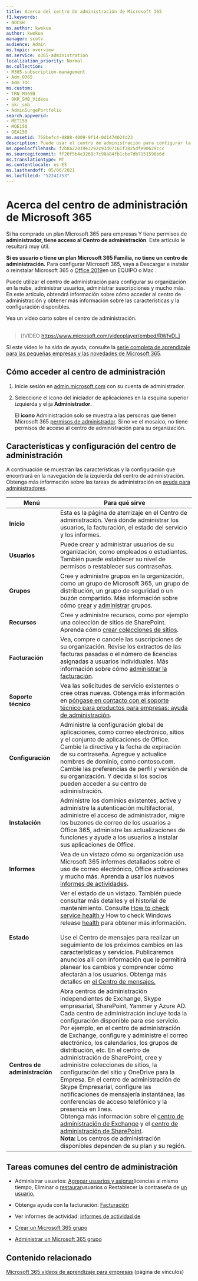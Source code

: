 ```yaml
---
title: Acerca del centro de administración de Microsoft 365
f1.keywords:
- NOCSH
ms.author: kwekua
author: kwekua
manager: scotv
audience: Admin
ms.topic: overview
ms.service: o365-administration
localization_priority: Normal
ms.collection:
- M365-subscription-management
- Adm_O365
- Adm_TOC
ms.custom:
- TRN_M365B
- OKR_SMB_Videos
- okr_smb
- AdminSurgePortfolio
search.appverid:
- MET150
- MOE150
- GEA150
ms.assetid: 758befc4-0888-4009-9f14-0d147402fd23
description: Puede usar el centro de administración para configurar la organización en la nube y administrar usuarios y suscripciones. Introducción iniciando sesión en la cuenta con permisos de administrador.
ms.openlocfilehash: f2b8a22019e3292c93d07161f3825dfe90629ccc
ms.sourcegitcommit: ff20f5b4e3268c7c98a84fb1cbe7db7151596b6d
ms.translationtype: MT
ms.contentlocale: es-ES
ms.lasthandoff: 05/06/2021
ms.locfileid: "52241753"
---
```

# <a name="about-the-microsoft-365-admin-center"></a>Acerca del centro de administración de Microsoft 365

Si ha comprado un plan Microsoft 365 para empresas Y tiene permisos de **administrador, tiene acceso al Centro de administración**. Este artículo le resultará muy útil.

**Si es usuario o tiene un plan Microsoft 365 Familia, no tiene un centro de administración.** Para configurar Microsoft 365, vaya a Descargar e instalar o reinstalar Microsoft 365 o [Office 2019](https://support.microsoft.com/office/4414eaaf-0478-48be-9c42-23adc4716658)en un EQUIPO o Mac .

Puede utilizar el centro de administración para configurar su organización en la nube, administrar usuarios, administrar suscripciones y mucho más. En este artículo, obtendrá información sobre cómo acceder al centro de administración y obtener más información sobre las características y la configuración disponibles.

Vea un vídeo corto sobre el centro de administración. <br><br>

> [!VIDEO https://www.microsoft.com/videoplayer/embed/RWfvDL]

Si este vídeo le ha sido de ayuda, consulte la [serie completa de aprendizaje para las pequeñas empresas y las novedades de Microsoft 365](../../business-video/index.yml).

## <a name="how-to-get-to-the-admin-center"></a>Cómo acceder al centro de administración

1. Inicie sesión en <a href="https://go.microsoft.com/fwlink/p/?linkid=2024339" target="_blank">admin.microsoft.com</a> con su cuenta de administrador.

2. Seleccione el icono del iniciador de aplicaciones en la esquina superior izquierda y elija **Administrador**.

    El **icono** Administración solo se muestra a las personas que tienen Microsoft 365 [permisos de administrador](../add-users/about-admin-roles.md). Si no ve el mosaico, no tiene permisos de acceso al centro de administración para su organización.

## <a name="admin-center-features-and-settings"></a>Características y configuración del centro de administración

A continuación se muestran las características y la configuración que encontrará en la navegación de la izquierda del centro de administración. Obtenga más información sobre las tareas de administración en [ayuda para administradores](https://docs.microsoft.com/microsoft-365/business-video/admin-center-overview).
  
|**Menú**|**Para qué sirve**|
|-----|-----|
|**Inicio** <br/> |Esta es la página de aterrizaje en el Centro de administración. Verá dónde administrar los usuarios, la facturación, el estado del servicio y los informes.  <br/> |
|**Usuarios** <br/> |Puede crear y administrar usuarios de su organización, como empleados o estudiantes. También puede establecer su nivel de permisos o restablecer sus contraseñas.  <br/> |
|**Grupos** <br/> |Cree y administre grupos en la organización, como un grupo de Microsoft 365, un grupo de distribución, un grupo de seguridad o un buzón compartido. Más información sobre cómo [crear](../create-groups/create-groups.md) y [administrar](../create-groups/manage-groups.md) grupos.  <br/> |
|**Recursos** <br/> |Cree y administre recursos, como por ejemplo una colección de sitios de SharePoint. Aprenda cómo [crear colecciones de sitios](/sharepoint/create-site-collection).  <br/> |
|**Facturación** <br/> |Vea, compre o cancele las suscripciones de su organización. Revise los extractos de las facturas pasadas o el número de licencias asignadas a usuarios individuales. Más información sobre cómo [administrar la facturación](../../commerce/index.yml).  <br/> |
|**Soporte técnico** <br/> | Vea las solicitudes de servicio existentes o cree otras nuevas. Obtenga más información en [póngase en contacto con el soporte técnico para productos para empresas: ayuda de administración](../contact-support-for-business-products.md). |
|**Configuración** <br/> |Administre la configuración global de aplicaciones, como correo electrónico, sitios y el conjunto de aplicaciones de Office. Cambie la directiva y la fecha de expiración de su contraseña. Agregue y actualice nombres de dominio, como contoso.com. Cambie las preferencias de perfil y versión de su organización. Y decida si los socios pueden acceder a su centro de administración.  <br/> |
|**Instalación** <br/> |Administre los dominios existentes, active y administre la autenticación multifactorial, administre el acceso de administrador, migre los buzones de correo de los usuarios a Office 365, administre las actualizaciones de funciones y ayude a los usuarios a instalar sus aplicaciones de Office. |
|**Informes** <br/> |Vea de un vistazo cómo su organización usa Microsoft 365 informes detallados sobre el uso de correo electrónico, Office activaciones y mucho más. Aprenda a usar los nuevos [informes de actividades](../activity-reports/activity-reports.md).  <br/> |
|**Estado** <br/> |Ver el estado de un vistazo. También puede consultar más detalles y el historial de mantenimiento. Consulte [How to check service health y](https://docs.microsoft.com/microsoft-365/enterprise/view-service-health) How to check Windows release [health](https://docs.microsoft.com/windows/deployment/update/check-release-health) para obtener más información.  <br/><br/>Use el Centro de mensajes para realizar un seguimiento de los próximos cambios en las características y servicios. Publicaremos anuncios allí con información que le permitirá planear los cambios y comprender cómo afectarán a los usuarios. Obtenga más detalles en [el Centro de mensajes.](../manage/message-center.md) <br/> |
|**Centros de administración** <br/> |Abra centros de administración independientes de Exchange, Skype empresarial, SharePoint, Yammer y Azure AD. Cada centro de administración incluye toda la configuración disponible para ese servicio.  <br/> Por ejemplo, en el centro de administración de Exchange, configure y administre el correo electrónico, los calendarios, los grupos de distribución, etc. En el centro de administración de SharePoint, cree y administre colecciones de sitios, la configuración del sitio y OneDrive para la Empresa. En el centro de administración de Skype Empresarial, configure las notificaciones de mensajería instantánea, las conferencias de acceso telefónico y la presencia en línea.  <br/> Obtenga más información sobre el [centro de administración de Exchange](/exchange/exchange-admin-center) y el [centro de administración de SharePoint](/sharepoint/sharepoint-online).<br/> **Nota:** Los centros de administración disponibles dependen de su plan y su región.           |
   
## <a name="common-tasks-in-the-admin-center"></a>Tareas comunes del centro de administración

- Administrar usuarios: [Agregar usuarios y asignar](../add-users/add-users.md)licencias al mismo tiempo, Eliminar o [restaurar](../add-users/delete-a-user.md)usuarios o Restablecer la contraseña de [un usuario.](../add-users/reset-passwords.md)

- Obtenga ayuda con la facturación: [Facturación](../../commerce/index.yml)

- Ver informes de actividad: [informes de actividad de](../activity-reports/activity-reports.md)

- [Crear un Microsoft 365 grupo](../create-groups/create-groups.md)

- [Administrar un Microsoft 365 grupo](../create-groups/manage-groups.md)

## <a name="related-content"></a>Contenido relacionado

[Microsoft 365 vídeos de aprendizaje para empresas](../../business-video/index.yml) (página de vínculos)